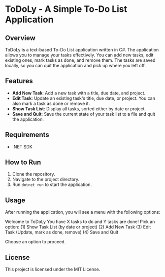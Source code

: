 # ToDoLy - A Simple To-Do List Application

## Overview

ToDoLy is a text-based To-Do List application written in C#. The application allows you to manage your tasks effectively. You can add new tasks, edit existing ones, mark tasks as done, and remove them. The tasks are saved locally, so you can quit the application and pick up where you left off.

## Features

- **Add New Task**: Add a new task with a title, due date, and project.
- **Edit Task**: Update an existing task's title, due date, or project. You can also mark a task as done or remove it.
- **Show Task List**: Display all tasks, sorted either by date or project.
- **Save and Quit**: Save the current state of your task list to a file and quit the application.

## Requirements

- .NET SDK

## How to Run

1. Clone the repository.
2. Navigate to the project directory.
3. Run `dotnet run` to start the application.

## Usage

After running the application, you will see a menu with the following options:

Welcome to ToDoLy
You have X tasks to do and Y tasks are done!
Pick an option:
(1) Show Task List (by date or project)
(2) Add New Task
(3) Edit Task (Update, mark as done, remove)
(4) Save and Quit


Choose an option to proceed.

## License

This project is licensed under the MIT License.
